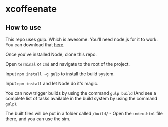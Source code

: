 # xcoffeenate

## How to use

This repo uses gulp. Which is awesome. You'll need node.js for it to work. You can download that [here](https://nodejs.org/download/).

Once you've installed Node, clone this repo.

Open `terminal` or `cmd` and navigate to the root of the project.

Input `npm install -g gulp` to install the build system.

Input `npm install` and let Node do it's magic.

You can now trigger builds by using the command `gulp build` (And see a complete list of tasks available in the build system by using the command `gulp`).

The built files will be put in a folder called `/build/` - Open the `index.html` file there, and you can use the sim.
